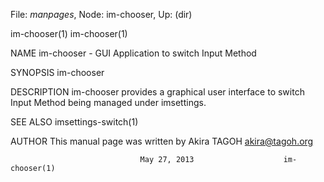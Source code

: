 File: *manpages*,  Node: im-chooser,  Up: (dir)

im-chooser(1)                                                    im-chooser(1)



NAME
       im-chooser - GUI Application to switch Input Method

SYNOPSIS
       im-chooser

DESCRIPTION
       im-chooser  provides  a graphical user interface to switch Input Method
       being managed under imsettings.

SEE ALSO
       imsettings-switch(1)

AUTHOR
       This manual page was written by Akira TAGOH <akira@tagoh.org>



                                 May 27, 2013                    im-chooser(1)
